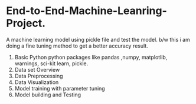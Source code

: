 # End-to-End-Machine-Leanring-Project.
A machine learning model using pickle file and test the model.
b/w this i am doing a fine tuning method to get a better accuracy result.

1. Basic Python python packages like pandas ,numpy, matplotlib, warnings, sci-kit learn, pickle.
2. Data set Overview  
3. Data Preprocessing
4. Data Visualization
5. Model training with parameter tuning
6. Model building and Testing
